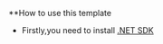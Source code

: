 ﻿**How to use this template

- Firstly,you need to install <a href="https://dotnet.microsoft.com/en-us/download">.NET SDK<a>

